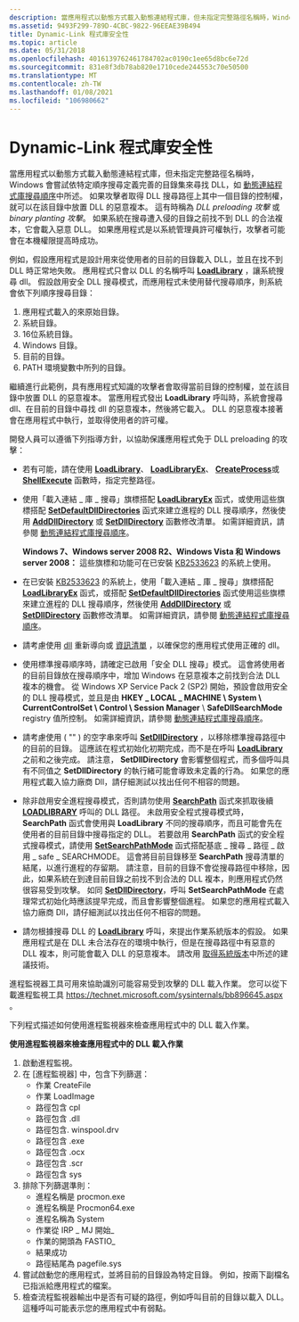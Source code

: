 ```yaml
---
description: 當應用程式以動態方式載入動態連結程式庫，但未指定完整路徑名稱時，Windows 會嘗試依特定順序搜尋定義完善的目錄集來尋找 DLL，如 Dynamic-Link 程式庫搜尋順序中所述。 如果攻擊者取得 DLL 搜尋路徑上其中一個目錄的控制權，就可以在該目錄中放置 DLL 的惡意複本。 這有時稱為 DLL preloading 攻擊或 binary planting 攻擊。
ms.assetid: 9493F299-789D-4CBC-9822-96EEAE39B494
title: Dynamic-Link 程式庫安全性
ms.topic: article
ms.date: 05/31/2018
ms.openlocfilehash: 4016139762461784702ac0190c1ee65d8bc6e72d
ms.sourcegitcommit: 831e8f3db78ab820e1710cede244553c70e50500
ms.translationtype: MT
ms.contentlocale: zh-TW
ms.lasthandoff: 01/08/2021
ms.locfileid: "106980662"
---
```

# <a name="dynamic-link-library-security"></a>Dynamic-Link 程式庫安全性

當應用程式以動態方式載入動態連結程式庫，但未指定完整路徑名稱時，Windows 會嘗試依特定順序搜尋定義完善的目錄集來尋找 DLL，如 [動態連結程式庫搜尋順序](dynamic-link-library-search-order.md)中所述。 如果攻擊者取得 DLL 搜尋路徑上其中一個目錄的控制權，就可以在該目錄中放置 DLL 的惡意複本。 這有時稱為 *DLL preloading 攻擊* 或 *binary planting 攻擊*。 如果系統在搜尋遭入侵的目錄之前找不到 DLL 的合法複本，它會載入惡意 DLL。 如果應用程式是以系統管理員許可權執行，攻擊者可能會在本機權限提高時成功。

例如，假設應用程式是設計用來從使用者的目前的目錄載入 DLL，並且在找不到 DLL 時正常地失敗。 應用程式只會以 DLL 的名稱呼叫 [**LoadLibrary**](/windows/win32/api/libloaderapi/nf-libloaderapi-loadlibrarya) ，讓系統搜尋 dll。 假設啟用安全 DLL 搜尋模式，而應用程式未使用替代搜尋順序，則系統會依下列順序搜尋目錄：

1.  應用程式載入的來原始目錄。
2.  系統目錄。
3.  16位系統目錄。
4.  Windows 目錄。
5.  目前的目錄。
6.  PATH 環境變數中所列的目錄。

繼續進行此範例，具有應用程式知識的攻擊者會取得當前目錄的控制權，並在該目錄中放置 DLL 的惡意複本。 當應用程式發出 **LoadLibrary** 呼叫時，系統會搜尋 dll、在目前的目錄中尋找 dll 的惡意複本，然後將它載入。 DLL 的惡意複本接著會在應用程式中執行，並取得使用者的許可權。

開發人員可以遵循下列指導方針，以協助保護應用程式免于 DLL preloading 的攻擊：

-   若有可能，請在使用 [**LoadLibrary**](/windows/win32/api/libloaderapi/nf-libloaderapi-loadlibrarya)、 [**LoadLibraryEx**](/windows/desktop/api/LibLoaderAPI/nf-libloaderapi-loadlibraryexa)、 [**CreateProcess**](/windows/desktop/api/processthreadsapi/nf-processthreadsapi-createprocessa)或 [**ShellExecute**](/windows/desktop/api/shellapi/nf-shellapi-shellexecutea) 函數時，指定完整路徑。
-   使用「載入連結 \_ 庫 \_ 搜尋」旗標搭配 [**LoadLibraryEx**](/windows/desktop/api/LibLoaderAPI/nf-libloaderapi-loadlibraryexa) 函式，或使用這些旗標搭配 [**SetDefaultDllDirectories**](/windows/desktop/api/LibLoaderAPI/nf-libloaderapi-setdefaultdlldirectories) 函式來建立進程的 DLL 搜尋順序，然後使用 [**AddDllDirectory**](/windows/desktop/api/LibLoaderAPI/nf-libloaderapi-adddlldirectory) 或 [**SetDllDirectory**](/windows/desktop/api/Winbase/nf-winbase-setdlldirectorya) 函數修改清單。 如需詳細資訊，請參閱 [動態連結程式庫搜尋順序](dynamic-link-library-search-order.md)。

    **Windows 7、Windows server 2008 R2、Windows Vista 和 Windows server 2008：** 這些旗標和功能可在已安裝 [KB2533623](https://support.microsoft.com/kb/2533623) 的系統上使用。

-   在已安裝 [KB2533623](https://support.microsoft.com/kb/2533623) 的系統上，使用「載入連結 \_ 庫 \_ 搜尋」旗標搭配 [**LoadLibraryEx**](/windows/desktop/api/LibLoaderAPI/nf-libloaderapi-loadlibraryexa) 函式，或搭配 [**SetDefaultDllDirectories**](/windows/desktop/api/LibLoaderAPI/nf-libloaderapi-setdefaultdlldirectories) 函式使用這些旗標來建立進程的 DLL 搜尋順序，然後使用 [**AddDllDirectory**](/windows/desktop/api/LibLoaderAPI/nf-libloaderapi-adddlldirectory) 或 [**SetDllDirectory**](/windows/desktop/api/Winbase/nf-winbase-setdlldirectorya) 函數修改清單。 如需詳細資訊，請參閱 [動態連結程式庫搜尋順序](dynamic-link-library-search-order.md)。
-   請考慮使用 [dll](dynamic-link-library-redirection.md) 重新導向或 [資訊清單](/windows/desktop/SbsCs/manifests) ，以確保您的應用程式使用正確的 dll。
-   使用標準搜尋順序時，請確定已啟用「安全 DLL 搜尋」模式。 這會將使用者的目前目錄放在搜尋順序中，增加 Windows 在惡意複本之前找到合法 DLL 複本的機會。 從 Windows XP Service Pack 2 (SP2) 開始，預設會啟用安全的 DLL 搜尋模式，並且是由 **HKEY \_ LOCAL \_ MACHINE \\ System \\ CurrentControlSet \\ Control \\ Session Manager** \\ **SafeDllSearchMode** registry 值所控制。 如需詳細資訊，請參閱 [動態連結程式庫搜尋順序](dynamic-link-library-search-order.md)。
-   請考慮使用 ( "" ) 的空字串來呼叫 [**SetDllDirectory**](/windows/desktop/api/Winbase/nf-winbase-setdlldirectorya) ，以移除標準搜尋路徑中的目前的目錄。 這應該在程式初始化初期完成，而不是在呼叫 [**LoadLibrary**](/windows/win32/api/libloaderapi/nf-libloaderapi-loadlibrarya)之前和之後完成。 請注意， **SetDllDirectory** 會影響整個程式，而多個呼叫具有不同值之 **SetDllDirectory** 的執行緒可能會導致未定義的行為。 如果您的應用程式載入協力廠商 Dll，請仔細測試以找出任何不相容的問題。
-   除非啟用安全進程搜尋模式，否則請勿使用 [**SearchPath**](/windows/desktop/api/processenv/nf-processenv-searchpathw) 函式來抓取後續 [**LOADLIBRARY**](/windows/win32/api/libloaderapi/nf-libloaderapi-loadlibrarya) 呼叫的 DLL 路徑。 未啟用安全程式搜尋模式時， **SearchPath** 函式會使用與 **LoadLibrary** 不同的搜尋順序，而且可能會先在使用者的目前目錄中搜尋指定的 DLL。 若要啟用 **SearchPath** 函式的安全程式搜尋模式，請使用 [**SetSearchPathMode**](/windows/desktop/api/winbase/nf-winbase-setsearchpathmode) 函式搭配基底 \_ 搜尋 \_ 路徑 \_ 啟用 \_ safe \_ SEARCHMODE。 這會將目前目錄移至 **SearchPath** 搜尋清單的結尾，以進行進程的存留期。 請注意，目前的目錄不會從搜尋路徑中移除，因此，如果系統在到達目前目錄之前找不到合法的 DLL 複本，則應用程式仍然很容易受到攻擊。 如同 [**SetDllDirectory**](/windows/desktop/api/Winbase/nf-winbase-setdlldirectorya)，呼叫 **SetSearchPathMode** 在處理常式初始化時應該提早完成，而且會影響整個進程。 如果您的應用程式載入協力廠商 Dll，請仔細測試以找出任何不相容的問題。
-   請勿根據搜尋 DLL 的 [**LoadLibrary**](/windows/win32/api/libloaderapi/nf-libloaderapi-loadlibrarya) 呼叫，來提出作業系統版本的假設。 如果應用程式是在 DLL 未合法存在的環境中執行，但是在搜尋路徑中有惡意的 DLL 複本，則可能會載入 DLL 的惡意複本。 請改用 [取得系統版本](/windows/desktop/SysInfo/getting-the-system-version)中所述的建議技術。

進程監視器工具可用來協助識別可能容易受到攻擊的 DLL 載入作業。 您可以從下載進程監視工具 <https://technet.microsoft.com/sysinternals/bb896645.aspx> 。

下列程式描述如何使用進程監視器來檢查應用程式中的 DLL 載入作業。

**使用進程監視器來檢查應用程式中的 DLL 載入作業**

1.  啟動進程監視。
2.  在 [進程監視器] 中，包含下列篩選：
    -   作業 CreateFile
    -   作業 LoadImage
    -   路徑包含 cpl
    -   路徑包含 .dll
    -   路徑包含. winspool.drv
    -   路徑包含 .exe
    -   路徑包含 .ocx
    -   路徑包含 .scr
    -   路徑包含 sys
3.  排除下列篩選準則：
    -   進程名稱是 procmon.exe
    -   進程名稱是 Procmon64.exe
    -   進程名稱為 System
    -   作業從 IRP \_ MJ 開始\_
    -   作業的開頭為 FASTIO\_
    -   結果成功
    -   路徑結尾為 pagefile.sys
4.  嘗試啟動您的應用程式，並將目前的目錄設為特定目錄。 例如，按兩下副檔名已指派給應用程式的檔案。
5.  檢查流程監視器輸出中是否有可疑的路徑，例如呼叫目前的目錄以載入 DLL。 這種呼叫可能表示您的應用程式中有弱點。

 

 
